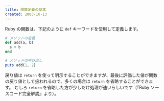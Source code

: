 ```yaml
---
title: 関数定義の基本
created: 2003-10-13
---
```


Ruby の関数は、下記のように `def` キーワードを使用して定義します。

```Ruby
# メソッドの定義
def add(a, b)
  a + b
end

# メソッドの呼び出し
puts add(1, 2)
```

戻り値は `return` を使って明示することができますが、最後に評価した値が関数の戻り値として扱われるので、多くの場合は `return` を省略することができます。
むしろ `return` を省略した方が少しだけ処理が速いらしいです（『Ruby ソースコード完全解説』より）。

